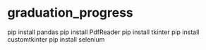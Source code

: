 # graduation_progress
pip install pandas
pip install PdfReader
pip install tkinter
pip install customtkinter
pip install selenium